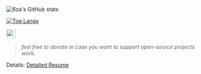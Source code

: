 
![6za's GitHub stats](https://github-readme-stats.vercel.app/api?username=6za&show_icons=true&theme=tokyonight) 

[![Top Langs](https://github-readme-stats.vercel.app/api/top-langs/?username=6za&layout=compact&theme=tokyonight)](https://github.com/6za/github-readme-stats)



[<img src="https://www.paypalobjects.com/paypal-ui/logos/svg/paypal-mark-color.svg" style="height: 24px; width: 24px; margin-right: 8px;">](https://www.paypal.com/donate/?hosted_button_id=Z6NRZUV9KU66G)
> _feel free to donate in case you want to support open-source projects work._

Details: [Detailed Resume](https://kaxios.github.io/)


